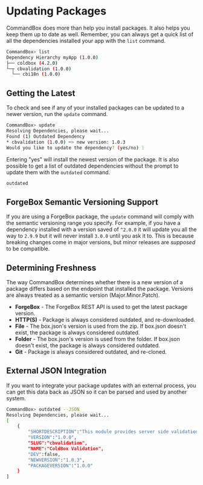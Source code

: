 # Updating Packages

CommandBox does more than help you install packages. It also helps you keep them up to date as well. Remember, you can always get a quick list of all the dependencies installed your app with the `list` command.

```bash
CommandBox> list
Dependency Hierarchy myApp (1.0.0)
├── coldbox (4.2.0)
└─┬ cbvalidation (1.0.0)
  └── cbi18n (1.0.0)
```

## Getting the Latest

To check and see if any of your installed packages can be updated to a newer version, run the `update` command.

```bash
CommandBox> update
Resolving Dependencies, please wait...
Found (1) Outdated Dependency
* cbvalidation (1.0.0) ─> new version: 1.0.3
Would you like to update the dependency? (yes/no) :
```

Entering "yes" will install the newest version of the package. It is also possible to get a list of outdated dependencies without the prompt to update them with the `outdated` command.

```bash
outdated
```

## ForgeBox Semantic Versioning Support

If you are using a ForgeBox package, the `update` command will comply with the semantic versioning range you specify. For example, if you have a dependency installed with a version saved of `^2.0.0` it will update you all the way to `2.9.9` but it will never install `3.0.0` until you ask it to. This is because breaking changes come in major versions, but minor releases are _supposed_ to be compatible.

## Determining Freshness

The way CommandBox determines whether there is a new version of a package differs based on the endpoint that installed the package. Versions are always treated as a semantic version \(Major.Minor.Patch\).

* **ForgeBox** - The ForgeBox REST API is used to get the latest package version.
* **HTTP\(S\)** - Package is always considered outdated, and re-downloaded.
* **File**  - The box.json's version is used from the zip. If box.json doesn't exist, the package is always considered outdated.
* **Folder** - The box.json's version is used from the folder. If box.json doesn't exist, the package is always considered outdated.
* **Git** - Package is always considered outdated, and re-cloned.

## External JSON Integration

If you want to integrate your package updates with an external process, you can get this data back as JSON so it can be parsed and used by another system.

```bash
CommandBox> outdated --JSON
Resolving Dependencies, please wait...
[
    {
        "SHORTDESCRIPTION":"This module provides server side validation to ColdBox applications",
        "VERSION":"1.0.0",
        "SLUG":"cbvalidation",
        "NAME":"ColdBox Validation",
        "DEV":false,
        "NEWVERSION":"1.0.3",
        "PACKAGEVERSION":"1.0.0"
    }
]
```

